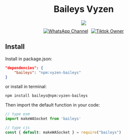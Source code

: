 # <div align='center'>Baileys Vyzen</div>

<div align="center">

  <img src="https://files.catbox.moe/upcruu.jpg" />

  <div style="display: flex; justify-content: center; gap: 10px; margin-top: 10px;">
    <a href="https://whatsapp.com/channel/0029VaEe0l9Au3aVRw2x2r0V">
      <img src="https://img.shields.io/badge/WhatsApp-Channel-25D366?logo=whatsapp&logoColor=white&style=for-the-badge" alt="WhatsApp Channel" />
    </a>
    <a href="https://www.tiktok.com/@vyzen_7">
      <img src="https://img.shields.io/badge/Tiktok-Owner-000000?logo=tiktok&logoColor=white&style=for-the-badge" alt="Tiktok Owner" />
    </a>
  </div>
</div>

## Install

Install in package.json:
```json
"dependencies": {
    "baileys": "npm:vyzen-baileys"
}
```
or install in terminal:
```
npm install baileys@npm:vyzen-baileys
```

Then import the default function in your code:
```ts 
// type esm
import makeWASocket from 'baileys'
```

```js
// type cjs
const { default: makeWASocket } = require("baileys")
```